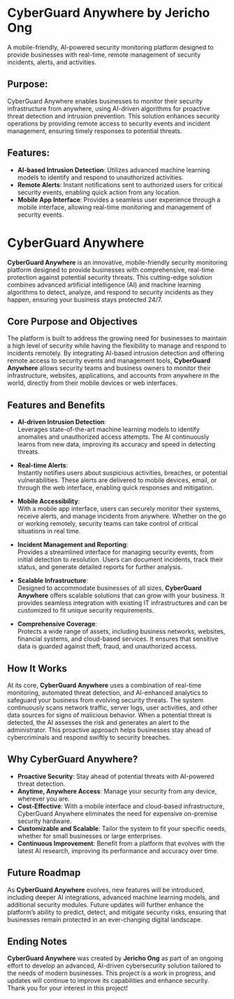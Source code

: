 # CyberGuard Anywhere by Jericho Ong

A mobile-friendly, AI-powered security monitoring platform designed to provide businesses with real-time, remote management of security incidents, alerts, and activities.

## Purpose:
CyberGuard Anywhere enables businesses to monitor their security infrastructure from anywhere, using AI-driven algorithms for proactive threat detection and intrusion prevention. 
This solution enhances security operations by providing remote access to security events and incident management, ensuring timely responses to potential threats.

## Features:
- **AI-based Intrusion Detection**: Utilizes advanced machine learning models to identify and respond to unauthorized activities.
- **Remote Alerts**: Instant notifications sent to authorized users for critical security events, enabling quick action from any location.
- **Mobile App Interface**: Provides a seamless user experience through a mobile interface, allowing real-time monitoring and management of security events.

# CyberGuard Anywhere

**CyberGuard Anywhere** is an innovative, mobile-friendly security monitoring platform designed to provide businesses with comprehensive, real-time protection against potential security threats. This cutting-edge solution combines advanced artificial intelligence (AI) and machine learning algorithms to detect, analyze, and respond to security incidents as they happen, ensuring your business stays protected 24/7.

## Core Purpose and Objectives
The platform is built to address the growing need for businesses to maintain a high level of security while having the flexibility to manage and respond to incidents remotely. By integrating AI-based intrusion detection and offering remote access to security events and management tools, **CyberGuard Anywhere** allows security teams and business owners to monitor their infrastructure, websites, applications, and accounts from anywhere in the world, directly from their mobile devices or web interfaces.

## Features and Benefits

- **AI-driven Intrusion Detection**:  
  Leverages state-of-the-art machine learning models to identify anomalies and unauthorized access attempts. The AI continuously learns from new data, improving its accuracy and speed in detecting threats.

- **Real-time Alerts**:  
  Instantly notifies users about suspicious activities, breaches, or potential vulnerabilities. These alerts are delivered to mobile devices, email, or through the web interface, enabling quick responses and mitigation.

- **Mobile Accessibility**:  
  With a mobile app interface, users can securely monitor their systems, receive alerts, and manage incidents from anywhere. Whether on the go or working remotely, security teams can take control of critical situations in real time.

- **Incident Management and Reporting**:  
  Provides a streamlined interface for managing security events, from initial detection to resolution. Users can document incidents, track their status, and generate detailed reports for further analysis.

- **Scalable Infrastructure**:  
  Designed to accommodate businesses of all sizes, **CyberGuard Anywhere** offers scalable solutions that can grow with your business. It provides seamless integration with existing IT infrastructures and can be customized to fit unique security requirements.

- **Comprehensive Coverage**:  
  Protects a wide range of assets, including business networks, websites, financial systems, and cloud-based services. It ensures that sensitive data is guarded against theft, fraud, and unauthorized access.

## How It Works
At its core, **CyberGuard Anywhere** uses a combination of real-time monitoring, automated threat detection, and AI-enhanced analytics to safeguard your business from evolving security threats. The system continuously scans network traffic, server logs, user activities, and other data sources for signs of malicious behavior. When a potential threat is detected, the AI assesses the risk and generates an alert to the administrator. This proactive approach helps businesses stay ahead of cybercriminals and respond swiftly to security breaches.

## Why CyberGuard Anywhere?

- **Proactive Security**: Stay ahead of potential threats with AI-powered threat detection.
- **Anytime, Anywhere Access**: Manage your security from any device, wherever you are.
- **Cost-Effective**: With a mobile interface and cloud-based infrastructure, CyberGuard Anywhere eliminates the need for expensive on-premise security hardware.
- **Customizable and Scalable**: Tailor the system to fit your specific needs, whether for small businesses or large enterprises.
- **Continuous Improvement**: Benefit from a platform that evolves with the latest AI research, improving its performance and accuracy over time.

## Future Roadmap
As **CyberGuard Anywhere** evolves, new features will be introduced, including deeper AI integrations, advanced machine learning models, and additional security modules. Future updates will further enhance the platform’s ability to predict, detect, and mitigate security risks, ensuring that businesses remain protected in an ever-changing digital landscape.

## Ending Notes
**CyberGuard Anywhere** was created by **Jericho Ong** as part of an ongoing effort to develop an advanced, AI-driven cybersecurity solution tailored to the needs of modern businesses. 
This project is a work in progress, and updates will continue to improve its capabilities and enhance security. Thank you for your interest in this project!



